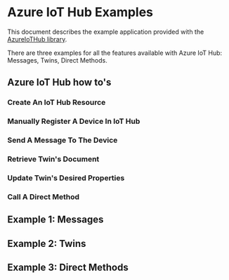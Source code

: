 # Azure IoT Hub Examples

This document describes the example application provided with the [AzureIoTHub library](../README.md). 

There are three examples for all the features available with Azure IoT Hub: Messages, Twins, Direct Methods.


## Azure IoT Hub how to's

### Create An IoT Hub Resource

### Manually Register A Device In IoT Hub

### Send A Message To The Device

### Retrieve Twin's Document

### Update Twin's Desired Properties

### Call A Direct Method


## Example 1: Messages


## Example 2: Twins


## Example 3: Direct Methods
